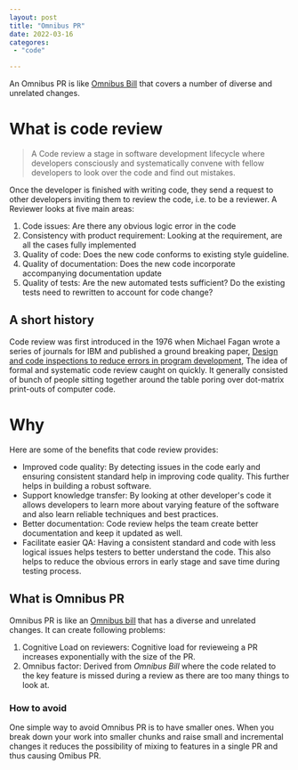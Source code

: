 ```yaml
---
layout: post
title: "Omnibus PR"
date: 2022-03-16
categores:
 - "code"

---
```

An Omnibus PR is like [Omnibus Bill](https://en.wikipedia.org/wiki/Omnibus_bill) that covers a number of diverse and unrelated changes. 


<!-- more -->

# What is code review
> A Code review a stage in software development lifecycle where developers consciously and systematically convene with fellow developers to look over the code and find out mistakes. 

Once the developer is finished with writing code, they send a request to other developers inviting them to review the code, i.e. to be a reviewer. A Reviewer looks at five main areas:
1. Code issues: Are there any obvious logic error in the code
2. Consistency with product requirement: Looking at the requirement, are all the cases fully implemented
3. Quality of code: Does the new code conforms to existing style guideline.
4. Quality of documentation: Does the new code incorporate accompanying documentation update
5. Quality of tests: Are the new automated tests sufficient? Do the existing tests need to rewritten to account for code change?

## A short history

Code review was first introduced in the 1976 when Michael Fagan wrote a series of journals for IBM and published a ground breaking paper, [Design and code inspections to reduce errors in program development](https://ieeexplore.ieee.org/document/5388086), The idea of formal and systematic code review caught on quickly. It generally consisted of bunch of people sitting together around the table poring over dot-matrix print-outs of computer code. 

# Why 

Here are some of the benefits that code review provides:
- Improved code quality: By detecting issues in the code early and ensuring consistent standard help in improving code quality. This further helps in building a robust software. 
- Support knowledge transfer: By looking at other developer's code it allows developers to learn more about varying feature of the software and also learn reliable techniques and best practices. 
- Better documentation: Code review helps the team create better documentation and keep it updated as well. 
- Facilitate easier QA: Having a consistent standard and code with less logical issues helps testers to better understand the code. This also helps to reduce the obvious errors in early stage and save time during testing process. 


## What is Omnibus PR
Omnibus PR is like an [Omnibus bill](https://en.wikipedia.org/wiki/Omnibus_bill) that has a diverse and unrelated changes. It can create following problems: 
1. Cognitive Load on reviewers: Cognitive load for revieweing a PR increases exponentially with the size of the PR. 
2. Omnibus factor: Derived from *Omnibus Bill* where the code related to the key feature is missed during a review as there are too many things to look at. 

### How to avoid

One simple way to avoid Omnibus PR is to have smaller ones. When you break down your work into smaller chunks and raise small and incremental changes it reduces the possibility of mixing to features in a single PR and thus causing Omibus PR. 
